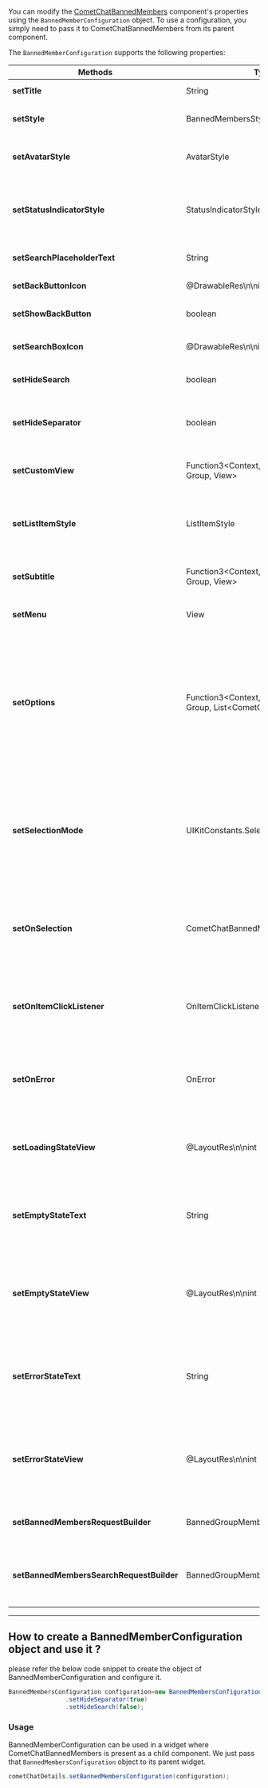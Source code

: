 You can modify the [CometChatBannedMembers](https://www.cometchat.com/docs/v3/android-v4-uikit/banned-members) component's properties using the `BannedMemberConfiguration` object. To use a configuration, you simply need to pass it to CometChatBannedMembers from its parent component.

The `BannedMemberConfiguration` supports the following properties:

| Methods | Type | Description | 
| ---- | ---- | ---- | 
| **setTitle** | String | used to set title in the app bar | 
| **setStyle** | BannedMembersStyle | used to set styling properties | 
| **setAvatarStyle** | AvatarStyle | used to customise the Avatar of the banned member | 
| **setStatusIndicatorStyle** | StatusIndicatorStyle | used to customise the status indicator shown if a banned member is online | 
| **setSearchPlaceholderText** | String | used to set search placeholder text | 
| **setBackButtonIcon** | @DrawableRes\n\nint | used to set back button widget | 
| **setShowBackButton** | boolean | used to toggle visibility for back button | 
| **setSearchBoxIcon** | @DrawableRes\n\nint | used to set search Icon in the search field | 
| **setHideSearch** | boolean | used to toggle visibility for search box | 
| **setHideSeparator** | boolean | used to hide the divider separating the banned member items | 
| **setCustomView** | Function3&lt;Context, GroupMember, Group, View&gt; | used to set a custom view for every banned member item | 
| **setListItemStyle** | ListItemStyle | used to set style to Tile which displays data obtained from a GroupMember object | 
| **setSubtitle** | Function3&lt;Context, GroupMember, Group, View&gt; | used to set a custom subtitle for every banned member item | 
| **setMenu** | View | used to set the options available in the app bar | 
| **setOptions** | Function3&lt;Context, GroupMember, Group, List&lt;CometChatOption&gt;&gt; | used to set options affecting the banned member item in some way, by default option to unban the banned member is available. These options will be visible on swiping any banned member item to the left | 
| **setSelectionMode** | UIKitConstants.SelectionMode | used to set the number of banned members that can be selected if activateSelection is not null. SelectionMode can be single, multiple or none. | 
| **setOnSelection** | CometChatBannedMembers.OnSelection | used to set a custom callback that would utilize the selected banned members to execute some task | 
| **setOnItemClickListener** | OnItemClickListener&lt;GroupMember&gt; | used to set a callback that would be triggered on tapping a banned member item | 
| **setOnError** | OnError | used to set a callback triggered in case any error happens when fetching banned members | 
| **setLoadingStateView** | @LayoutRes\n\nint | used to set a custom UI response when the banned members are being fetched | 
| **setEmptyStateText** | String | used to set a custom text response when the fetched list of banned members is empty | 
| **setEmptyStateView** | @LayoutRes\n\nint | used to set a custom UI response when fetching the banned members has returned an empty list | 
| **setErrorStateText** | String | used to set a custom text response when some error occurs on fetching the list of banned members | 
| **setErrorStateView** | @LayoutRes\n\nint | used to set a custom UI response when some error occurs on fetching the list of banned members | 
| **setBannedMembersRequestBuilder** | BannedGroupMembersRequestBuilder | used to set a custom banned members request builder | 
| **setBannedMembersSearchRequestBuilder** | BannedGroupMembersRequestBuilder | used to set a custom banned members request builder to perform custom search | 


---

## How to create a BannedMemberConfiguration object and use it ?

please refer the below code snippet to create the object of BannedMemberConfiguration and configure it.

```java
BannedMembersConfiguration configuration=new BannedMembersConfiguration()
                .setHideSeparator(true)
                .setHideSearch(false);
```



### Usage

BannedMemberConfiguration can be used in a widget where CometChatBannedMembers is present as a child component. We just pass that `BannedMembersConfiguration` object to its parent widget.

```java
cometChatDetails.setBannedMembersConfiguration(configuration);
```

